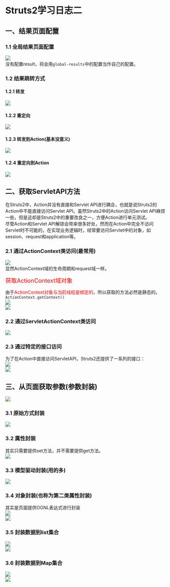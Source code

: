 # Struts2学习日志二  
## 一、结果页面配置  
### 1.1 全局结果页面配置  
![](2.Struts2%E5%AD%A6%E4%B9%A0%E6%97%A5%E5%BF%97%E4%BA%8C.assets/20190605223845253_12837.png )  
没有配置result，将会用`global-results`中的配置当作自己的配置。  

### 1.2 结果跳转方式  
#### 1.2.1 转发  
![](2.Struts2%E5%AD%A6%E4%B9%A0%E6%97%A5%E5%BF%97%E4%BA%8C.assets/20190605225553871_30501.png )  
#### 1.2.2 重定向  
![](2.Struts2%E5%AD%A6%E4%B9%A0%E6%97%A5%E5%BF%97%E4%BA%8C.assets/20190605225636419_24055.png )   
#### 1.2.3 转发到Action(基本没意义)  
![](2.Struts2%E5%AD%A6%E4%B9%A0%E6%97%A5%E5%BF%97%E4%BA%8C.assets/20190605225727639_15805.png )  
#### 1.2.4 重定向到Action  
![](2.Struts2%E5%AD%A6%E4%B9%A0%E6%97%A5%E5%BF%97%E4%BA%8C.assets/20190605225756548_169.png )  
## 二、获取ServletAPI方法  
在Struts2中，Action并没有直接和Servlet API进行耦合，也就是说Struts2的Action中不能直接访问Servlet API。虽然Struts2中的Action访问Servlet API麻烦一些，但是这却是Struts2中的重要改良之一，方便Action进行单元测试。  
尽管Action和Servlet API解锁会带来很多好处，然而在Action中完全不访问Servlet时不可能的，在实现业务逻辑时，经常要访问Servlet中的对象，如session、request和application等。  
### 2.1 通过ActionContext类访问(最常用)  
![](2.Struts2%E5%AD%A6%E4%B9%A0%E6%97%A5%E5%BF%97%E4%BA%8C.assets/20190607170036378_7168.png )  
显然ActionContext域的生命周期和request域一样。  

<font color=red size=4>获取ActionContext域对象</font>  

由于<font color=red>ActionContext对象与当前线程是绑定的</font>，所以获取的方法必然是静态的。`ActionContext.getContext()`  
![](2.Struts2%E5%AD%A6%E4%B9%A0%E6%97%A5%E5%BF%97%E4%BA%8C.assets/20190607190715547_6559.png )   
![](2.Struts2%E5%AD%A6%E4%B9%A0%E6%97%A5%E5%BF%97%E4%BA%8C.assets/20190607191951184_31558.png )  

### 2.2 通过ServletActionContext类访问  
![](2.Struts2%E5%AD%A6%E4%B9%A0%E6%97%A5%E5%BF%97%E4%BA%8C.assets/20190607193613498_13734.png )  
### 2.3 通过特定的接口访问  
为了在Action中直接访问ServletAPI，Struts2还提供了一系列的接口：  
![](2.Struts2%E5%AD%A6%E4%B9%A0%E6%97%A5%E5%BF%97%E4%BA%8C.assets/20190607215350972_7068.png )  
![](2.Struts2%E5%AD%A6%E4%B9%A0%E6%97%A5%E5%BF%97%E4%BA%8C.assets/20190607215909291_1261.png )  

## 三、从页面获取参数(参数封装)  
![](2.Struts2%E5%AD%A6%E4%B9%A0%E6%97%A5%E5%BF%97%E4%BA%8C.assets/20190607220602958_10253.png )  
### 3.1 原始方式封装  
![](2.Struts2%E5%AD%A6%E4%B9%A0%E6%97%A5%E5%BF%97%E4%BA%8C.assets/20190607220654831_20324.png )  
### 3.2 属性封装  
其实只需要提供set方法，并不需要提供get方法。  
![](2.Struts2%E5%AD%A6%E4%B9%A0%E6%97%A5%E5%BF%97%E4%BA%8C.assets/20190607221456321_23912.png )  

### 3.3 模型驱动封装(用的多)  
![](2.Struts2%E5%AD%A6%E4%B9%A0%E6%97%A5%E5%BF%97%E4%BA%8C.assets/20190607222202582_17586.png )  
### 3.4 对象封装(也称为第二类属性封装)  
其实是页面提供OGNL表达式进行封装  
![](2.Struts2%E5%AD%A6%E4%B9%A0%E6%97%A5%E5%BF%97%E4%BA%8C.assets/20190607223325504_17026.png )  
![](2.Struts2%E5%AD%A6%E4%B9%A0%E6%97%A5%E5%BF%97%E4%BA%8C.assets/20190607223547182_14073.png )  

### 3.5 封装数据到list集合  
![](2.Struts2%E5%AD%A6%E4%B9%A0%E6%97%A5%E5%BF%97%E4%BA%8C.assets/20190607224513006_13583.png )  
![](2.Struts2%E5%AD%A6%E4%B9%A0%E6%97%A5%E5%BF%97%E4%BA%8C.assets/20190607224607622_30929.png )  

### 3.6 封装数据到Map集合  
![](2.Struts2%E5%AD%A6%E4%B9%A0%E6%97%A5%E5%BF%97%E4%BA%8C.assets/20190607224826270_16943.png )  
![](2.Struts2%E5%AD%A6%E4%B9%A0%E6%97%A5%E5%BF%97%E4%BA%8C.assets/20190607225053066_31768.png )  